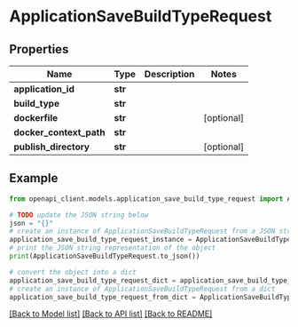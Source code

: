# ApplicationSaveBuildTypeRequest


## Properties

Name | Type | Description | Notes
------------ | ------------- | ------------- | -------------
**application_id** | **str** |  | 
**build_type** | **str** |  | 
**dockerfile** | **str** |  | [optional] 
**docker_context_path** | **str** |  | 
**publish_directory** | **str** |  | [optional] 

## Example

```python
from openapi_client.models.application_save_build_type_request import ApplicationSaveBuildTypeRequest

# TODO update the JSON string below
json = "{}"
# create an instance of ApplicationSaveBuildTypeRequest from a JSON string
application_save_build_type_request_instance = ApplicationSaveBuildTypeRequest.from_json(json)
# print the JSON string representation of the object
print(ApplicationSaveBuildTypeRequest.to_json())

# convert the object into a dict
application_save_build_type_request_dict = application_save_build_type_request_instance.to_dict()
# create an instance of ApplicationSaveBuildTypeRequest from a dict
application_save_build_type_request_from_dict = ApplicationSaveBuildTypeRequest.from_dict(application_save_build_type_request_dict)
```
[[Back to Model list]](../README.md#documentation-for-models) [[Back to API list]](../README.md#documentation-for-api-endpoints) [[Back to README]](../README.md)


